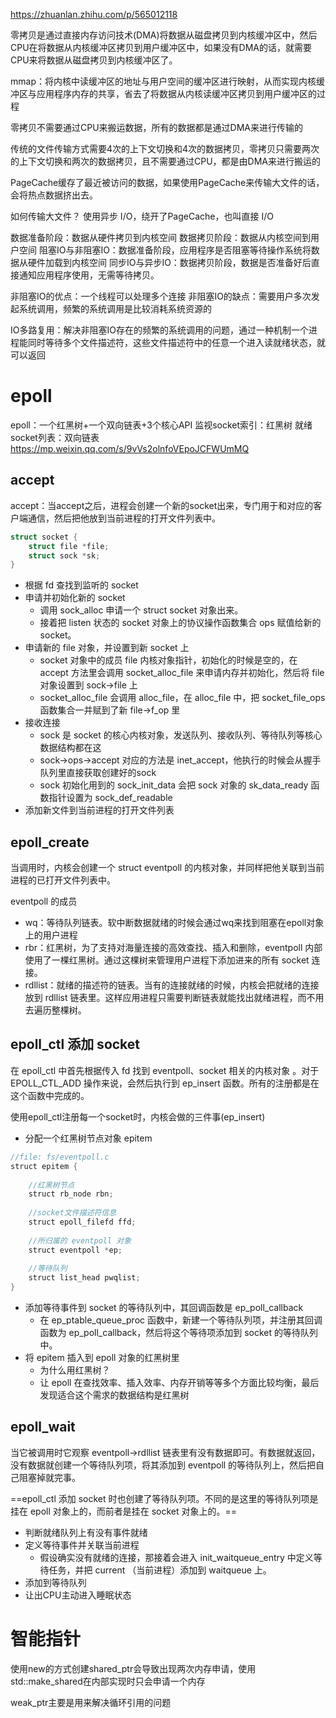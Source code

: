 https://zhuanlan.zhihu.com/p/565012118

零拷贝是通过直接内存访问技术(DMA)将数据从磁盘拷贝到内核缓冲区中，然后CPU在将数据从内核缓冲区拷贝到用户缓冲区中，如果没有DMA的话，就需要CPU来将数据从磁盘拷贝到内核缓冲区了。

mmap：将内核中读缓冲区的地址与用户空间的缓冲区进行映射，从而实现内核缓冲区与应用程序内存的共享，省去了将数据从内核读缓冲区拷贝到用户缓冲区的过程

零拷贝不需要通过CPU来搬运数据，所有的数据都是通过DMA来进行传输的

传统的文件传输方式需要4次的上下文切换和4次的数据拷贝，零拷贝只需要两次的上下文切换和两次的数据拷贝，且不需要通过CPU，都是由DMA来进行搬运的

PageCache缓存了最近被访问的数据，如果使用PageCache来传输大文件的话，会将热点数据挤出去。

如何传输大文件？
使用异步 I/O，绕开了PageCache，也叫直接 I/O

数据准备阶段：数据从硬件拷贝到内核空间
数据拷贝阶段：数据从内核空间到用户空间
阻塞IO与非阻塞IO：数据准备阶段，应用程序是否阻塞等待操作系统将数据从硬件加载到内核空间
同步IO与异步IO：数据拷贝阶段，数据是否准备好后直接通知应用程序使用，无需等待拷贝。

非阻塞IO的优点：一个线程可以处理多个连接
非阻塞IO的缺点：需要用户多次发起系统调用，频繁的系统调用是比较消耗系统资源的

IO多路复用：解决非阻塞IO存在的频繁的系统调用的问题，通过一种机制一个进程能同时等待多个文件描述符，这些文件描述符中的任意一个进入读就绪状态，就可以返回


# epoll
epoll：一个红黑树+一个双向链表+3个核心API
监视socket索引：红黑树
就绪socket列表：双向链表
https://mp.weixin.qq.com/s/9vVs2olnfoVEpoJCFWUmMQ

## accept
accept：当accept之后，进程会创建一个新的socket出来，专门用于和对应的客户端通信，然后把他放到当前进程的打开文件列表中。

```C++
struct socket {
	struct file *file;
	struct sock *sk;
}
```

- 根据 fd 查找到监听的 socket
- 申请并初始化新的 socket
	- 调用 sock_alloc 申请一个 struct socket 对象出来。
	- 接着把 listen 状态的 socket 对象上的协议操作函数集合 ops 赋值给新的 socket。
- 申请新的 file 对象，并设置到新 socket 上
	- socket 对象中的成员 file 内核对象指针，初始化的时候是空的，在 accept 方法里会调用 socket_alloc_file 来申请内存并初始化，然后将 file 对象设置到 sock->file 上
	- socket_alloc_file 会调用 alloc_file，在 alloc_file 中，把 socket_file_ops 函数集合一并赋到了新 file->f_op 里
- 接收连接
	- sock 是 socket 的核心内核对象，发送队列、接收队列、等待队列等核心数据结构都在这
	- sock->ops->accept 对应的方法是 inet_accept，他执行的时候会从握手队列里直接获取创建好的sock
	- sock 初始化用到的 sock_init_data 会把 sock 对象的 sk_data_ready 函数指针设置为 sock_def_readable
- 添加新文件到当前进程的打开文件列表

## epoll_create

当调用时，内核会创建一个 struct eventpoll 的内核对象，并同样把他关联到当前进程的已打开文件列表中。

eventpoll 的成员
- wq：等待队列链表。软中断数据就绪的时候会通过wq来找到阻塞在epoll对象上的用户进程
- rbr：红黑树，为了支持对海量连接的高效查找、插入和删除，eventpoll 内部使用了一棵红黑树。通过这棵树来管理用户进程下添加进来的所有 socket 连接。
- rdllist：就绪的描述符的链表。当有的连接就绪的时候，内核会把就绪的连接放到 rdllist 链表里。这样应用进程只需要判断链表就能找出就绪进程，而不用去遍历整棵树。

## epoll_ctl 添加 socket

在 epoll_ctl 中首先根据传入 fd 找到 eventpoll、socket 相关的内核对象 。对于 EPOLL_CTL_ADD 操作来说，会然后执行到 ep_insert 函数。所有的注册都是在这个函数中完成的。

使用epoll_ctl注册每一个socket时，内核会做的三件事(ep_insert)
- 分配一个红黑树节点对象 epitem
```C++
//file: fs/eventpoll.c  
struct epitem {  
  
    //红黑树节点  
    struct rb_node rbn;  
  
    //socket文件描述符信息  
    struct epoll_filefd ffd;  
  
    //所归属的 eventpoll 对象  
    struct eventpoll *ep;  
  
    //等待队列  
    struct list_head pwqlist;  
}
```

- 添加等待事件到 socket 的等待队列中，其回调函数是 ep_poll_callback
	- 在 ep_ptable_queue_proc 函数中，新建一个等待队列项，并注册其回调函数为 ep_poll_callback，然后将这个等待项添加到 socket 的等待队列中。
- 将 epitem 插入到 epoll 对象的红黑树里
	- 为什么用红黑树？
	- 让 epoll 在查找效率、插入效率、内存开销等等多个方面比较均衡，最后发现适合这个需求的数据结构是红黑树

## epoll_wait

当它被调用时它观察 eventpoll->rdllist 链表里有没有数据即可。有数据就返回，没有数据就创建一个等待队列项，将其添加到 eventpoll 的等待队列上，然后把自己阻塞掉就完事。

==epoll_ctl 添加 socket 时也创建了等待队列项。不同的是这里的等待队列项是挂在 epoll 对象上的，而前者是挂在 socket 对象上的。==

- 判断就绪队列上有没有事件就绪
- 定义等待事件并关联当前进程
	- 假设确实没有就绪的连接，那接着会进入 init_waitqueue_entry 中定义等待任务，并把 current （当前进程）添加到 waitqueue 上。
- 添加到等待队列
- 让出CPU主动进入睡眠状态





# 智能指针

使用new的方式创建shared_ptr会导致出现两次内存申请，使用std::make_shared在内部实现时只会申请一个内存

weak_ptr主要是用来解决循环引用的问题